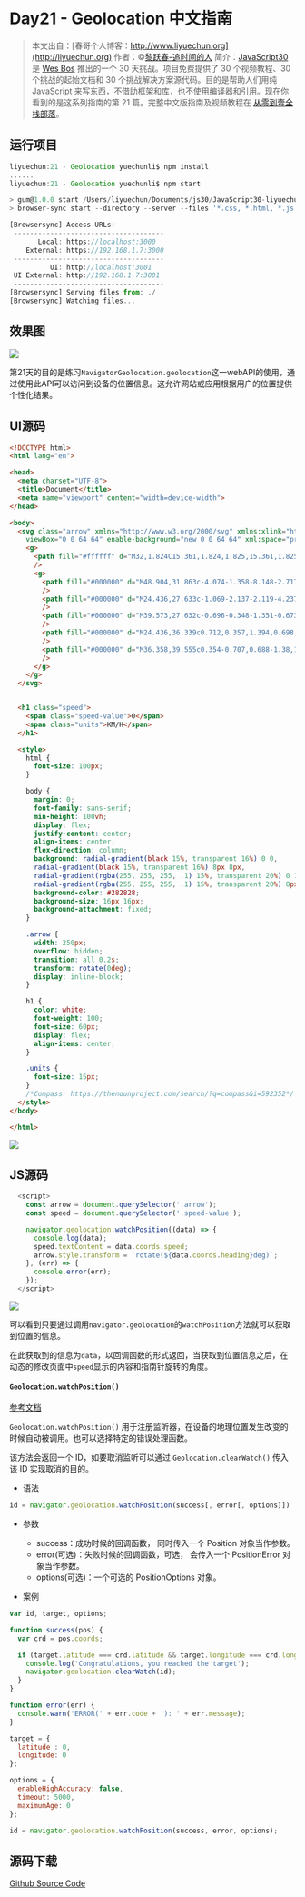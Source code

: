 # Day21 - Geolocation 中文指南


> 本文出自：[春哥个人博客：http://www.liyuechun.org](http://liyuechun.org)
> 作者：©[黎跃春-追时间的人](http://weibo.com/mobiledevelopment)
> 简介：[JavaScript30](https://javascript30.com) 是 [Wes Bos](https://github.com/wesbos) 推出的一个 30 天挑战。项目免费提供了 30 个视频教程、30 个挑战的起始文档和 30 个挑战解决方案源代码。目的是帮助人们用纯 JavaScript 来写东西，不借助框架和库，也不使用编译器和引用。现在你看到的是这系列指南的第 21 篇。完整中文版指南及视频教程在 [从零到壹全栈部落](http://kongyixueyuan.com/course/4188)。

## 运行项目


```js
liyuechun:21 - Geolocation yuechunli$ npm install
......
liyuechun:21 - Geolocation yuechunli$ npm start

> gum@1.0.0 start /Users/liyuechun/Documents/js30/JavaScript30-liyuechun/21 - Geolocation
> browser-sync start --directory --server --files '*.css, *.html, *.js' --https

[Browsersync] Access URLs:
 -------------------------------------
       Local: https://localhost:3000
    External: https://192.168.1.7:3000
 -------------------------------------
          UI: http://localhost:3001
 UI External: http://192.168.1.7:3001
 -------------------------------------
[Browsersync] Serving files from: ./
[Browsersync] Watching files...
```

## 效果图

![](http://om1c35wrq.bkt.clouddn.com/day21-xiaoguotu.gif)

第21天的目的是练习`NavigatorGeolocation.geolocation`这一webAPI的使用，通过使用此API可以访问到设备的位置信息。这允许网站或应用根据用户的位置提供个性化结果。

## UI源码

```html
<!DOCTYPE html>
<html lang="en">

<head>
  <meta charset="UTF-8">
  <title>Document</title>
  <meta name="viewport" content="width=device-width">
</head>

<body>
  <svg class="arrow" xmlns="http://www.w3.org/2000/svg" xmlns:xlink="http://www.w3.org/1999/xlink" version="1.1" x="0px" y="0px"
    viewBox="0 0 64 64" enable-background="new 0 0 64 64" xml:space="preserve">
    <g>
      <path fill="#ffffff" d="M32,1.824C15.361,1.824,1.825,15.361,1.825,32c0,16.639,13.537,30.176,30.175,30.176   S62.175,48.639,62.175,32C62.175,15.361,48.639,1.824,32,1.824z M29.715,3.988h1.12l2.333,3.807V3.988h1.069v5.701h-1.155   l-2.298-3.718v3.718h-1.069V3.988z M9.323,33.917H8.102l-1.136-4.262l-1.132,4.262H4.587l-1.361-5.701h1.178l0.859,3.916   l1.042-3.916h1.369l0.999,3.982l0.875-3.982h1.159L9.323,33.917z M33.995,59.828c-0.181,0.285-0.438,0.497-0.77,0.636   c-0.332,0.139-0.745,0.208-1.241,0.208c-0.721,0-1.274-0.167-1.661-0.5c-0.386-0.333-0.617-0.819-0.692-1.456l1.12-0.109   c0.067,0.376,0.204,0.652,0.41,0.828c0.206,0.176,0.484,0.264,0.834,0.264c0.371,0,0.65-0.078,0.838-0.235   c0.188-0.157,0.282-0.34,0.282-0.55c0-0.135-0.04-0.25-0.119-0.344c-0.079-0.095-0.217-0.177-0.414-0.247   c-0.135-0.047-0.442-0.13-0.922-0.249c-0.617-0.153-1.05-0.341-1.299-0.564c-0.35-0.314-0.525-0.696-0.525-1.147   c0-0.29,0.082-0.562,0.247-0.815c0.165-0.253,0.402-0.445,0.712-0.577c0.31-0.132,0.684-0.198,1.122-0.198   c0.716,0,1.254,0.157,1.616,0.471c0.362,0.314,0.552,0.733,0.57,1.256l-1.151,0.051c-0.049-0.293-0.155-0.504-0.317-0.632   c-0.162-0.128-0.405-0.193-0.729-0.193c-0.334,0-0.596,0.069-0.786,0.206c-0.122,0.088-0.183,0.206-0.183,0.354   c0,0.135,0.057,0.25,0.171,0.346c0.145,0.122,0.498,0.249,1.058,0.381c0.56,0.132,0.974,0.269,1.243,0.41   c0.268,0.141,0.478,0.334,0.63,0.58c0.152,0.245,0.227,0.548,0.227,0.908C34.267,59.237,34.176,59.543,33.995,59.828z M32,52.795   c-11.466,0-20.795-9.329-20.795-20.795c0-11.466,9.329-20.795,20.795-20.795S52.795,20.534,52.795,32   C52.795,43.466,43.466,52.795,32,52.795z M55.014,33.917v-5.701h4.227v0.965h-3.076v1.264h2.862v0.96h-2.862v1.552h3.185v0.961   H55.014z"
      />
      <g>
        <path fill="#000000" d="M48.904,31.863c-4.074-1.358-8.148-2.717-12.226-4.066c-0.265-0.087-0.399-0.223-0.486-0.486    c-1.349-4.077-2.708-8.151-4.066-12.226c-0.029-0.087-0.074-0.169-0.132-0.3c-0.054,0.152-0.09,0.245-0.122,0.34    c-1.352,4.053-2.707,8.104-4.048,12.161c-0.096,0.292-0.246,0.428-0.532,0.522c-4.056,1.342-8.108,2.696-12.16,4.049    c-0.097,0.032-0.189,0.074-0.344,0.137c0.172,0.06,0.267,0.093,0.362,0.125c4.074,1.358,8.148,2.717,12.224,4.072    c0.204,0.068,0.337,0.158,0.412,0.386c1.243,3.757,2.498,7.511,3.75,11.265c0.144,0.432,0.291,0.862,0.463,1.373    c0.068-0.185,0.108-0.285,0.142-0.386c1.349-4.042,2.701-8.083,4.04-12.128c0.094-0.284,0.231-0.438,0.523-0.534    c4.056-1.341,8.108-2.696,12.161-4.048c0.099-0.033,0.195-0.076,0.347-0.137C49.067,31.925,48.987,31.891,48.904,31.863z     M37.475,32.038c-1.316,0.439-2.631,0.879-3.947,1.314c-0.095,0.031-0.139,0.081-0.17,0.173c-0.434,1.313-0.873,2.625-1.311,3.937    c-0.012,0.033-0.024,0.066-0.046,0.126c-0.056-0.166-0.104-0.306-0.15-0.446c-0.407-1.219-0.814-2.437-1.218-3.657    c-0.025-0.074-0.068-0.104-0.134-0.125c-1.323-0.44-2.646-0.881-3.968-1.322c-0.031-0.01-0.062-0.022-0.118-0.041    c0.05-0.02,0.081-0.034,0.112-0.045c1.315-0.439,2.631-0.879,3.947-1.314c0.093-0.03,0.142-0.075,0.173-0.17    c0.435-1.316,0.875-2.632,1.314-3.947c0.01-0.031,0.022-0.062,0.039-0.11c0.019,0.042,0.033,0.069,0.043,0.097    c0.441,1.323,0.882,2.645,1.321,3.969c0.028,0.085,0.072,0.129,0.158,0.158c1.324,0.438,2.646,0.879,3.969,1.32    c0.027,0.009,0.053,0.02,0.1,0.038C37.538,32.013,37.507,32.027,37.475,32.038z"
        />
        <path fill="#000000" d="M24.436,27.633c-1.069-2.137-2.119-4.237-3.216-6.43c2.189,1.094,4.292,2.145,6.433,3.216    c-0.359,0.713-0.706,1.404-1.057,2.091c-0.023,0.045-0.078,0.082-0.127,0.106C25.807,26.949,25.143,27.28,24.436,27.633z"
        />
        <path fill="#000000" d="M39.573,27.632c-0.696-0.348-1.351-0.673-2.002-1.005c-0.076-0.038-0.155-0.104-0.193-0.177    c-0.338-0.661-0.666-1.326-1.019-2.033c2.121-1.061,4.228-2.115,6.43-3.217C41.69,23.399,40.635,25.509,39.573,27.632z"
        />
        <path fill="#000000" d="M24.436,36.339c0.712,0.357,1.394,0.698,2.074,1.043c0.046,0.024,0.088,0.073,0.113,0.121    c0.339,0.671,0.674,1.345,1.028,2.051c-2.126,1.063-4.232,2.117-6.43,3.216C22.317,40.577,23.37,38.472,24.436,36.339z"
        />
        <path fill="#000000" d="M36.358,39.555c0.354-0.707,0.688-1.38,1.028-2.05c0.028-0.056,0.084-0.111,0.14-0.139    c0.67-0.339,1.343-0.674,2.047-1.026c1.066,2.131,2.118,4.235,3.215,6.43C40.601,41.676,38.503,40.628,36.358,39.555z"
        />
      </g>
    </g>
  </svg>


  <h1 class="speed">
    <span class="speed-value">0</span>
    <span class="units">KM/H</span>
  </h1>

  <style>
    html {
      font-size: 100px;
    }

    body {
      margin: 0;
      font-family: sans-serif;
      min-height: 100vh;
      display: flex;
      justify-content: center;
      align-items: center;
      flex-direction: column;
      background: radial-gradient(black 15%, transparent 16%) 0 0,
      radial-gradient(black 15%, transparent 16%) 8px 8px,
      radial-gradient(rgba(255, 255, 255, .1) 15%, transparent 20%) 0 1px,
      radial-gradient(rgba(255, 255, 255, .1) 15%, transparent 20%) 8px 9px;
      background-color: #282828;
      background-size: 16px 16px;
      background-attachment: fixed;
    }

    .arrow {
      width: 250px;
      overflow: hidden;
      transition: all 0.2s;
      transform: rotate(0deg);
      display: inline-block;
    }

    h1 {
      color: white;
      font-weight: 100;
      font-size: 60px;
      display: flex;
      align-items: center;
    }

    .units {
      font-size: 15px;
    }
    /*Compass: https://thenounproject.com/search/?q=compass&i=592352*/
  </style>
</body>

</html>
```

![](http://om1c35wrq.bkt.clouddn.com/WX20170813-114518@2x.png)


## JS源码

```js
  <script>
    const arrow = document.querySelector('.arrow');
    const speed = document.querySelector('.speed-value');

    navigator.geolocation.watchPosition((data) => {
      console.log(data);
      speed.textContent = data.coords.speed;
      arrow.style.transform = `rotate(${data.coords.heading}deg)`;
    }, (err) => {
      console.error(err);
    });
  </script>
```

![](http://om1c35wrq.bkt.clouddn.com/WX20170813-115005@2x.png)

可以看到只要通过调用`navigator.geolocation`的`watchPosition`方法就可以获取到位置的信息。

在此获取到的信息为`data`，以回调函数的形式返回，当获取到位置信息之后，在动态的修改页面中`speed`显示的内容和指南针旋转的角度。


#### `Geolocation.watchPosition()`

[参考文档](https://developer.mozilla.org/zh-CN/docs/Web/API/Geolocation/watchPosition)

`Geolocation.watchPosition()` 用于注册监听器，在设备的地理位置发生改变的时候自动被调用。也可以选择特定的错误处理函数。

该方法会返回一个 ID，如要取消监听可以通过  `Geolocation.clearWatch()` 传入该 ID 实现取消的目的。

- 语法

```js
id = navigator.geolocation.watchPosition(success[, error[, options]])
```

- 参数

    - success：成功时候的回调函数， 同时传入一个 Position 对象当作参数。
    - error(可选)：失败时候的回调函数，可选， 会传入一个 PositionError 对象当作参数。
    - options(可选)：一个可选的 PositionOptions 对象。

- 案例

```js
var id, target, options;

function success(pos) {
  var crd = pos.coords;

  if (target.latitude === crd.latitude && target.longitude === crd.longitude) {
    console.log('Congratulations, you reached the target');
    navigator.geolocation.clearWatch(id);
  }
}

function error(err) {
  console.warn('ERROR(' + err.code + '): ' + err.message);
}

target = {
  latitude : 0,
  longitude: 0
};

options = {
  enableHighAccuracy: false,
  timeout: 5000,
  maximumAge: 0
};

id = navigator.geolocation.watchPosition(success, error, options);
```


## 源码下载
[Github Source Code](https://github.com/liyuechun/JavaScript30-liyuechun)


